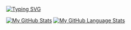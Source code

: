 [![Typing SVG](https://readme-typing-svg.demolab.com?font=Fira+Code&pause=1000&color=24F700&random=false&width=435&lines=Hey%2C+I'm+Sachu+(TRASHZ403))](https://git.io/typing-svg)


[![My GitHub Stats](https://github-readme-stats.vercel.app/api/?username=trashz403&count_private=true&theme=tokyonight&showicons=true)]()
[![My GitHub Language Stats](https://github-readme-stats.vercel.app/api/top-langs/?username=trashz403&langs_count=5&theme=tokyonight)]()
